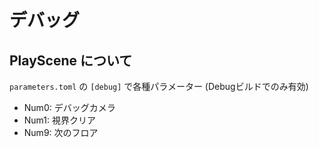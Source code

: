 # デバッグ

## PlayScene について

`parameters.toml` の `[debug]` で各種パラメーター (Debugビルドでのみ有効)

- Num0: デバッグカメラ
- Num1: 視界クリア
- Num9: 次のフロア

